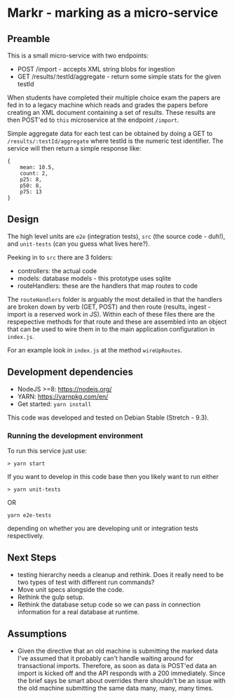 # Markr - marking as a micro-service

## Preamble

This is a small micro-service with two endpoints:

* POST /import - accepts XML string blobs for ingestion
* GET /results/:testId/aggregate - return some simple stats for the given testId

When students have completed their multiple choice exam the papers are fed in to a legacy machine which reads and grades the papers before creating an XML document containing a set of results. These results are then POST'ed to `this` microservice at the endpoint `/import`.

Simple aggregate data for each test can be obtained by doing a GET to `/results/:testId/aggregate` where testId is the numeric test identifier. The service will then return a simple response like:

```
{
    mean: 10.5,
    count: 2,
    p25: 8,
    p50: 8,
    p75: 13
}
```

## Design

The high level units are `e2e` (integration tests), `src` (the source code - duh!), and `unit-tests` (can you guess what lives here?).

Peeking in to `src` there are 3 folders:

* controllers: the actual code
* models: database models - this prototype uses sqlite
* routeHandlers: these are the handlers that map routes to code

The `routeHandlers` folder is arguably the most detailed in that the handlers are broken down by verb (GET, POST) and then route (results, ingest - import is a reserved work in JS). Within each of these files there are the respepective methods for that route and these are assembled into an object that can be used to wire them in to the main application configuration in `index.js`.

For an example look in `index.js` at the method `wireUpRoutes`.

## Development dependencies

* NodeJS >=8: https://nodejs.org/
* YARN: https://yarnpkg.com/en/
* Get started: `yarn install`

This code was developed and tested on Debian Stable (Stretch - 9.3).

### Running the development environment

To run this service just use:

```
> yarn start
```

If you want to develop in this code base then you likely want to run either

```
> yarn unit-tests
```

OR

```
yarn e2e-tests
```

depending on whether you are developing unit or integration tests respectively.

## Next Steps

* testing hierarchy needs a cleanup and rethink. Does it really need to be two types of test with different run commands?
* Move unit specs alongside the code.
* Rethink the gulp setup.
* Rethink the database setup code so we can pass in connection information for a real database at runtime.

## Assumptions

* Given the directive that an old machine is submitting the marked data I've assumed that it probably can't handle waiting around for transactional imports. Therefore, as soon as data is POST'ed data an import is kicked off and the API responds with a 200 immediately. Since the brief says be smart about overrides there shouldn't be an issue with the old machine submitting the same data many, many, many times.

